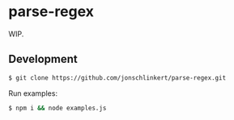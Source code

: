 # parse-regex

WIP.

## Development

```sh
$ git clone https://github.com/jonschlinkert/parse-regex.git
```

Run examples:

```sh
$ npm i && node examples.js
```

